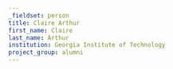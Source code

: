 ```yaml
---
_fieldset: person
title: Claire Arthur
first_name: Claire
last_name: Arthur
institution: Georgia Institute of Technology
project_group: alumni
---
```

